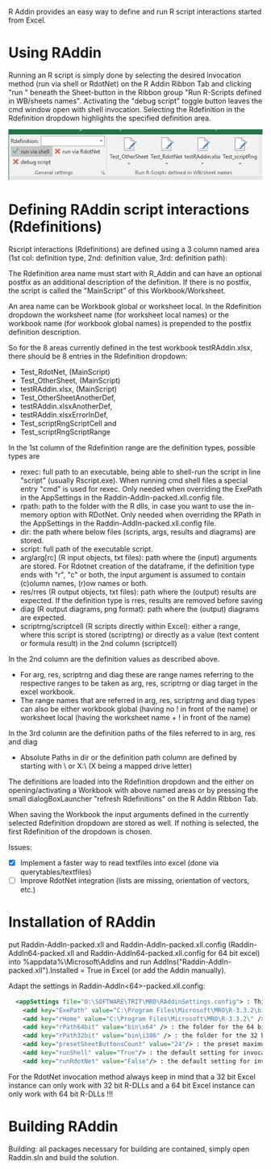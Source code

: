 R Addin provides an easy way to define and run R script interactions started from Excel.

# Using RAddin

Running an R script is simply done by selecting the desired invocation method (run via shell or RdotNet) on the R Addin Ribbon Tab and clicking "run <Rdefinition>" 
beneath the Sheet-button in the Ribbon group "Run R-Scripts defined in WB/sheets names". Activating the "debug script" toggle button leaves the cmd window open with shell invocation.
Selecting the Rdefinition in the Rdefinition dropdown highlights the specified definition area.

![Image of screenshot1](https://raw.githubusercontent.com/rkapl123/RAddin/master/docs/screenshot1.png)

# Defining RAddin script interactions (Rdefinitions)

Rscript interactions (Rdefinitions) are defined using a 3 column named area (1st col: definition type, 2nd: definition value, 3rd: definition path):

The Rdefinition area name must start with R_Addin and can have an optional postfix as an additional description of the definition. 
If there is no postfix, the script is called the "MainScript" of this Workbook/Worksheet.

An area name can be Workbook global or worksheet local.
In the Rdefinition dropdown the worksheet name (for worksheet local names) or the workbook name (for workbook global names) is prepended to the postfix definition description.

So for the 8 areas currently defined in the test workbook testRAddin.xlsx, there should be 8 entries in the Rdefinition dropdown: 

- Test_RdotNet, (MainScript)
- Test_OtherSheet, (MainScript)
- testRAddin.xlsx, (MainScript)
- Test_OtherSheetAnotherDef, 
- testRAddin.xlsxAnotherDef,
- testRAddin.xlsxErrorInDef,
- Test_scriptRngScriptCell and
- Test_scriptRngScriptRange 

In the 1st column of the Rdefinition range are the definition types, possible types are 
- rexec: full path to an executable, being able to shell-run the script in line "script" (usually Rscript.exe). When running cmd shell files a special entry "cmd" is used for rexec. Only needed when overriding the ExePath in the AppSettings in the Raddin-AddIn-packed.xll.config file.
- rpath: path to the folder with the R dlls, in case you want to use the in-memory option with RDotNet. Only needed when overriding the RPath in the AppSettings in the Raddin-AddIn-packed.xll.config file. 
- dir: the path where below files (scripts, args, results and diagrams) are stored. 
- script: full path of the executable script. 
- arg/arg[rc] (R input objects, txt files): path where the (input) arguments are stored. For Rdotnet creation of the dataframe, if the definition type ends with "r", "c" or both, the input argument is assumed to contain (c)olumn names, (r)ow names or both.
- res/rres (R output objects, txt files): path where the (output) results are expected. If the definition type is rres, results are removed before saving
- diag (R output diagrams, png format): path where the (output) diagrams are expected.
- scriptrng/scriptcell (R scripts directly within Excel): either a range, where this script is stored (scriptrng) or directly as a value (text content or formula result) in the 2nd column (scriptcell)

In the 2nd column are the definition values as described above.
- For arg, res, scriptrng and diag these are range names referring to the respective ranges to be taken as arg, res, scriptrng or diag target in the excel workbook.
- The range names that are referred in arg, res, scriptrng and diag types can also be either workbook global (having no ! in front of the name) or worksheet local (having the worksheet name + ! in front of the name)

In the 3rd column are the definition paths of the files referred to in arg, res and diag
- Absolute Paths in dir or the definition path column are defined by starting with \\ or X:\ (X being a mapped drive letter)

The definitions are loaded into the Rdefinition dropdown and the  either on opening/activating a Workbook with above named areas or by pressing the small dialogBoxLauncher "refresh Rdefinitions" on the R Addin Ribbon Tab.

When saving the Workbook the input arguments defined in the currently selected Rdefinition dropdown are stored as well. If nothing is selected, the first Rdefinition of the dropdown is chosen.

Issues:

- [x] Implement a faster way to read textfiles into excel (done via querytables/textfiles)
- [ ] Improve RdotNet integration (lists are missing, orientation of vectors, etc.)

# Installation of RAddin

put Raddin-AddIn-packed.xll and Raddin-AddIn-packed.xll.config (Raddin-AddIn64-packed.xll and Raddin-AddIn64-packed.xll.config for 64 bit excel) into %appdata%\Microsoft\AddIns 
and run AddIns("Raddin-AddIn-packed.xll").Installed = True in Excel (or add the Addin manually).

Adapt the settings in Raddin-AddIn<64>-packed.xll.config:

```XML
  <appSettings file="O:\SOFTWARE\TRIT\MRO\RAddinSettings.config"> : This is a redirection to a central config file containing the same information below
    <add key="ExePath" value="C:\Program Files\Microsoft\MRO\R-3.3.2\bin\x64\Rscript.exe" /> : The Executable Path used by the shell invocation method
    <add key="rHome" value="C:\Program Files\Microsoft\MRO\R-3.3.2\" /> : rHome for the RdotNet invocation method, to get the R-DLL-Path the rPath<bitness>bit setting below is used 
    <add key="rPath64bit" value="bin\x64" /> : the folder for the 64 bit R-DLLs 
    <add key="rPath32bit" value="bin\i386" /> : the folder for the 32 bit R-DLLs
    <add key="presetSheetButtonsCount" value="24"/> : the preset maximum Button Count for Sheets (if you expect more sheets with Rdefinitions set it accordingly) 
    <add key="runShell" value="True"/> : the default setting for invocation method shell
    <add key="runRdotNet" value="False"/> : the default setting for invocation method RdotNet 
```

For the RdotNet invocation method always keep in mind that a 32 bit Excel instance can only work with 32 bit R-DLLs and a 64 bit Excel instance can only work with 64 bit R-DLLs !!!

# Building RAddin

Building: all packages necessary for building are contained, simply open Raddin.sln and build the solution.